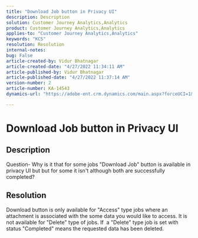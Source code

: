 ```yaml
---
title: "Download Job button in Privacy UI"
description: Description
solution: Customer Journey Analytics,Analytics
product: Customer Journey Analytics,Analytics
applies-to: "Customer Journey Analytics,Analytics"
keywords: "KCS"
resolution: Resolution
internal-notes: 
bug: False
article-created-by: Vidur Bhatnagar
article-created-date: "4/27/2022 11:34:11 AM"
article-published-by: Vidur Bhatnagar
article-published-date: "4/27/2022 11:37:14 AM"
version-number: 2
article-number: KA-14543
dynamics-url: "https://adobe-ent.crm.dynamics.com/main.aspx?forceUCI=1&pagetype=entityrecord&etn=knowledgearticle&id=63c14ff0-1dc6-ec11-a7b6-0022480a10ee"

---
```

# Download Job button in Privacy UI

## Description


Question- Why is it that for some jobs "Download Job" button is available in privacy UI but but for some it isn't although both are successfully completed?


## Resolution


Download button is only available for "Access" type jobs where an attachment is associated with the some data you would like to access. It is not available for "Delete" type of jobs. If  a "Delete" type job is set with status "Completed" means the requested data has been deleted.
